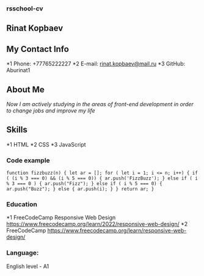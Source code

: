 
### rsschool-cv
## Rinat Kopbaev
## My Contact Info 
*1 Phone: +77765222227
*2 E-mail: rinat.kopbaev@mail.ru
*3 GitHub: Aburinat1
## About Me
*Now I am actively studying in the areas of front-end development in order to change jobs and improve my life*
## Skills
*1 HTML
*2 CSS
*3 JavaScript
### Code example
`function fizzbuzz(n)
{
  let ar = [];
  for ( let i = 1; i <= n; i++) {
    if ( (i % 3 === 0) && (i % 5 === 0)) {
      ar.push('FizzBuzz');
    }
    else if ( i % 3 === 0 ) {
      ar.push("Fizz");
    }
    else if ( i % 5 === 0) {
      ar.push("Buzz");
    }
    else {
      ar.push(i);
    }
  }
  return ar;
} `
### Education
*1 FreeCodeCamp Responsive Web Design https://www.freecodecamp.org/learn/2022/responsive-web-design/
*2  FreeCodeCamp https://www.freecodecamp.org/learn/responsive-web-design/
### Language:
English level - A1


